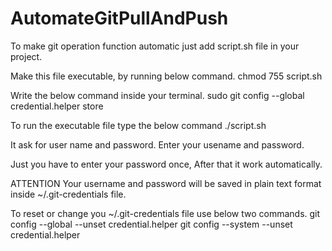 # AutomateGitPullAndPush
To make git operation function automatic just add script.sh file in your project.

Make this file executable, by running below command.
chmod 755 script.sh

Write the below command inside your terminal.
sudo git config --global credential.helper store

To run the executable file type the below command
./script.sh

It ask for user name and password. Enter your usename and password.

Just you have to enter your password once, After that it work automatically.

ATTENTION
Your username and password will be saved in plain text format inside ~/.git-credentials file.

To reset or change you ~/.git-credentials file use below two commands.
git config --global --unset credential.helper
git config --system --unset credential.helper


